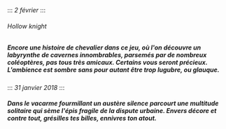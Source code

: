 :::
*2 février*
:::
###### *Hollow knight*
##### Encore une histoire de chevalier dans ce jeu, où l'on découvre un labyrynthe de cavernes innombrables, parsemés par de nombreux coléoptères, pas tous très amicaux. Certains vous seront précieux. L'ambience est sombre sans pour autant être trop lugubre, ou glauque.
:::
*31 janvier 2018*
:::
##### Dans le vacarme fourmillant un austère silence parcourt une multitude solitaire qui sème l'épis fragile de la dispute urbaine. Envers décore et contre tout, grésilles tes billes, ennivres ton atout.

